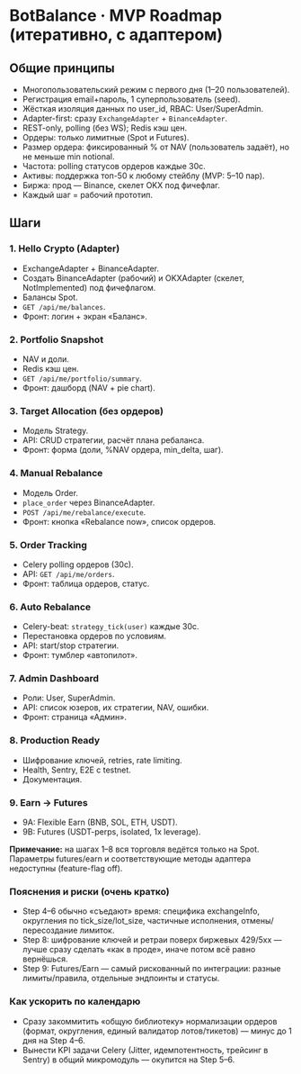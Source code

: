# BotBalance · MVP Roadmap (итеративно, с адаптером)

## Общие принципы
- Многопользовательский режим с первого дня (1–20 пользователей).
- Регистрация email+пароль, 1 суперпользователь (seed).
- Жёсткая изоляция данных по user_id, RBAC: User/SuperAdmin.
- Adapter-first: сразу `ExchangeAdapter` + `BinanceAdapter`.
- REST-only, polling (без WS); Redis кэш цен.
- Ордеры: только лимитные (Spot и Futures).
- Размер ордера: фиксированный % от NAV (пользователь задаёт), но не меньше min notional.
- Частота: polling статусов ордеров каждые 30с.
- Активы: поддержка топ-50 к любому стейблу (MVP: 5–10 пар).
- Биржа: прод — Binance, скелет OKX под фичефлаг.
- Каждый шаг = рабочий прототип.

## Шаги

### 1. Hello Crypto (Adapter)
- ExchangeAdapter + BinanceAdapter.
- Создать BinanceAdapter (рабочий) и OKXAdapter (скелет, NotImplemented) под фичефлагом.
- Балансы Spot.
- `GET /api/me/balances`.
- Фронт: логин + экран «Баланс».

### 2. Portfolio Snapshot
- NAV и доли.
- Redis кэш цен.
- `GET /api/me/portfolio/summary`.
- Фронт: дашборд (NAV + pie chart).

### 3. Target Allocation (без ордеров)
- Модель Strategy.
- API: CRUD стратегии, расчёт плана ребаланса.
- Фронт: форма (доли, %NAV ордера, min_delta, шаг).

### 4. Manual Rebalance
- Модель Order.
- `place_order` через BinanceAdapter.
- `POST /api/me/rebalance/execute`.
- Фронт: кнопка «Rebalance now», список ордеров.

### 5. Order Tracking
- Celery polling ордеров (30с).
- API: `GET /api/me/orders`.
- Фронт: таблица ордеров, статус.

### 6. Auto Rebalance
- Celery-beat: `strategy_tick(user)` каждые 30с.
- Перестановка ордеров по условиям.
- API: start/stop стратегии.
- Фронт: тумблер «автопилот».

### 7. Admin Dashboard
- Роли: User, SuperAdmin.
- API: список юзеров, их стратегии, NAV, ошибки.
- Фронт: страница «Админ».

### 8. Production Ready
- Шифрование ключей, retries, rate limiting.
- Health, Sentry, E2E с testnet.
- Документация.

### 9. Earn → Futures
- 9A: Flexible Earn (BNB, SOL, ETH, USDT).
- 9B: Futures (USDT-perps, isolated, 1x leverage).

**Примечание:** на шагах 1–8 вся торговля ведётся только на Spot. Параметры futures/earn и соответствующие методы адаптера недоступны (feature-flag off).


### Пояснения и риски (очень кратко)

- Step 4–6 обычно «съедают» время: специфика exchangeInfo, округления по tick_size/lot_size, частичные исполнения, отмены/пересоздание лимиток.
- Step 8: шифрование ключей и ретраи поверх биржевых 429/5xx — лучше сразу сделать «как в проде», иначе потом всё равно вернёшься.
- Step 9: Futures/Earn — самый рискованный по интеграции: разные лимиты/правила, отдельные эндпоинты и статусы.

### Как ускорить по календарю
- Сразу закоммитить «общую библиотеку» нормализации ордеров (формат, округления, единый валидатор лотов/тикетов) — минус до 1 дня на Step 4–6.
- Вынести KPI задачи Celery (Jitter, идемпотентность, трейсинг в Sentry) в общий микромодуль — окупится на Step 5–6.